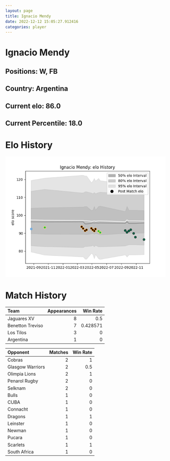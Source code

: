```yaml
---  
layout: page  
title: Ignacio Mendy  
date: 2022-12-12 15:05:27.912416  
categories: player  
---
```

# Ignacio Mendy

## Positions: W, FB

## Country: Argentina

## Current elo: 86.0

## Current Percentile: 18.0

# Elo History


![elo history](history_IgnacioMendy.png)
# Match History


| Team             |   Appearances |   Win Rate |
|:-----------------|--------------:|-----------:|
| Jaguares XV      |             8 |   0.5      |
| Benetton Treviso |             7 |   0.428571 |
| Los Tilos        |             3 |   0        |
| Argentina        |             1 |   0        |

| Opponent         |   Matches |   Win Rate |
|:-----------------|----------:|-----------:|
| Cobras           |         2 |        1   |
| Glasgow Warriors |         2 |        0.5 |
| Olimpia Lions    |         2 |        1   |
| Penarol Rugby    |         2 |        0   |
| Selknam          |         2 |        0   |
| Bulls            |         1 |        0   |
| CUBA             |         1 |        0   |
| Connacht         |         1 |        0   |
| Dragons          |         1 |        1   |
| Leinster         |         1 |        0   |
| Newman           |         1 |        0   |
| Pucara           |         1 |        0   |
| Scarlets         |         1 |        1   |
| South Africa     |         1 |        0   |